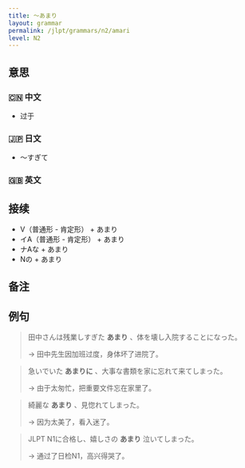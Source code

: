 ```yaml
---
title: 〜あまり
layout: grammar
permalink: /jlpt/grammars/n2/amari
level: N2
---
```


## 意思

### 🇨🇳 中文

- 过于

### 🇯🇵 日文

- 〜すぎて

### 🇬🇧 英文


## 接续

- V（普通形 - 肯定形） + あまり
- イA（普通形 - 肯定形） + あまり
- ナAな + あまり
- Nの + あまり

## 备注


## 例句

> 田中さんは残業しすぎた **あまり** 、体を壊し入院することになった。
>
> → 田中先生因加班过度，身体坏了进院了。

> 急いでいた **あまりに** 、大事な書類を家に忘れて来てしまった。
>
> → 由于太匆忙，把重要文件忘在家里了。

> 綺麗な **あまり** 、見惚れてしまった。
>
> → 因为太美了，看入迷了。

> JLPT N1に合格し、嬉しさの **あまり** 泣いてしまった。
>
> → 通过了日检N1，高兴得哭了。

